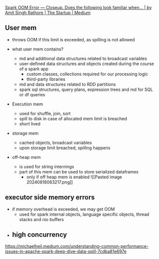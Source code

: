 
[Spark OOM Error — Closeup. Does the following look familiar when… | by Amit Singh Rathore | The Startup | Medium](https://medium.com/swlh/spark-oom-error-closeup-462c7a01709d)

## User mem
- throws OOM if this limit is exceeded, as spilling is not allowed
- what user mem contains?
	- md and additional data structures related to broadcast variables
	- user-defined data structures and objects created during the course of a spark app
		- custom classes, collections required for our processing logic
		- third-party libraries
	- md and data structures related to RDD partitions
	- spark sql structures, query plans, expression trees and md for SQL or df queries

- Execution mem
	- used for shuffle, join, sort
	- spill to disk in case of allocated mem limit is breached
	- short lived
- storage mem
	- cached objects, broadcast variables
	- upon storage limit breached, spilling happens
- off-heap mem 
	- is used for string internings
	- part of this mem can be used to store serialized dataframes
		- only if off heap mem is enabled
![[Pasted image 20240818083217.png]]
## executor side memory errors
- if memory overhead is exceeded, we may get OOM
	- used for spark internal objects, language specific objects, thread stacks and nio buffers
- high concurrency
	- 

https://michaelheil.medium.com/understanding-common-performance-issues-in-apache-spark-deep-dive-data-spill-7cdba81e697e